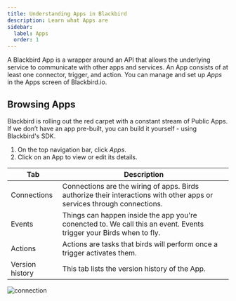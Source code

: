 ```yaml
---
title: Understanding Apps in Blackbird
description: Learn what Apps are
sidebar:
  label: Apps
  order: 1
---
```


A Blackbird App is a wrapper around an API that allows the underlying service to communicate with other apps and services. An App consists of at least one connector, trigger, and action. You can manage and set up _Apps_ in the Apps screen of Blackbird.io.

## Browsing Apps

Blackbird is rolling out the red carpet with a constant stream of Public Apps. If we don’t have an app pre-built, you can build it yourself - using Blackbird's SDK.

1. On the top navigation bar, click _Apps_.
2. Click on an App to view or edit its details.

| Tab             | Description                                                                                                             |
| --------------- | ----------------------------------------------------------------------------------------------------------------------- |
| Connections     | Connections are the wiring of apps. Birds authorize their interactions with other apps or services through connections. |
| Events          | Things can happen inside the app you're conencted to. We call this an event. Events trigger your Birds when to fly.     |
| Actions         | Actions are tasks that birds will perform once a trigger activates them.                                                |
| Version history | This tab lists the version history of the App.                                                                          |

![connection](https://d33v4339jhl8k0.cloudfront.net/docs/assets/64089f6dc6ff3e6ff7fa7c9b/images/646cb12c55262c1c47d0953c/file-3dtYY1F4Nf.gif)
